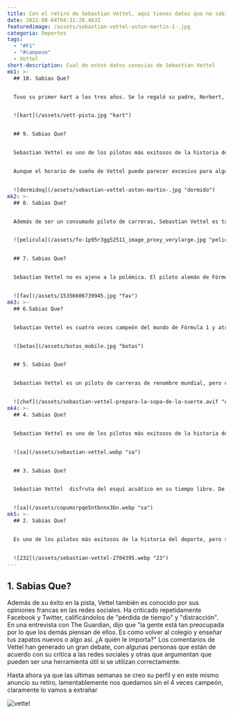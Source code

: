 ```yaml
---
title: Con el retiro de Sebastian Vettel, aquí tienes datos que no sabias de el.
date: 2022-08-04T04:31:20.463Z
featuredimage: /assets/sebastian-vettel-aston-martin-1-.jpg
categoria: Deportes
tags:
  - "#F1"
  - "#campeon"
  - Vettel
short-description: Cual de estos datos conocias de Sebastian Vettel
mk1: >-
  ## 10. Sabias Que?


  Tuvo su primer kart a los tres años. Se lo regaló su padre, Norbert, corredor profesional de karts. A los 10 años, fue fichado por Red Bull Junior. A los 21 años consiguió su primera victoria en Monza. Sebastian Vettel es ahora uno de los pilotos de Fórmula 1 más exitosos de la historia. Pero su camino hacia el éxito no fue fácil. Vettel pasó su infancia recorriendo el país con su familia, siguiendo la carrera de su padre. A menudo dormía en autocaravanas y se pasaba los fines de semana montando karts. Pero todo eso dio sus frutos cuando debutó en la Fórmula 1 en 2007. Desde entonces, Vetter ha ganado cuatro campeonatos del mundo y se ha consolidado como uno de los mejores pilotos de la historia de este deporte.


  ![kart](/assets/vett-pista.jpg "kart")


  ## 9. Sabias Que?


  Sebastian Vettel es uno de los pilotos más exitosos de la historia de la Fórmula 1. Para mantener su ventaja, dice que necesita un mínimo de ocho horas de descanso en su vida diaria. Cuando tiene un Gran Premio, aumenta su sueño a entre nueve y diez horas. Esta hora extra de sueño le ayuda a estar en su mejor momento cuando más importa.


  Aunque el horario de sueño de Vettel puede parecer excesivo para algunos, está claro que le funciona. Es cuatro veces campeón del mundo, y no muestra signos de desaceleración. Para Vettel, descansar lo suficiente es simplemente una parte de lo que se necesita para ser el mejor.


  ![dormidoq](/assets/sebastian-vettel-aston-martin-.jpg "dormido")
mk2: >-
  ## 8. Sabias Que?


  Además de ser un consumado piloto de carreras, Sebastian Vettel es también un talentoso cantante. Participó en el vídeo musical de Watch Me Work, de Melanie Fiona, y también se le vio cantando el cumpleaños feliz a su ingeniero Riccardo Adami en Abu Dhabi en 2015. Las habilidades musicales de Vettel añaden otra dimensión a su ya impresionante lista de logros. Su participación en el vídeo musical de Watch Me Work demuestra que no tiene miedo de salir de su zona de confort y probar cosas nuevas. Su disposición a cantarHappy Birthday a su ingeniero en Abu Dhabi demuestra su sentido del humor y su capacidad para divertirse incluso en medio de una carrera competitiva. El talento y la versatilidad de Vettel hacen de él una persona realmente completa.


  ![pelicula](/assets/fo-1p95r3gg52511_image_proxy_verylarge.jpg "pelicula")


  ## 7. Sabias Que?


  Sebastian Vettel no es ajeno a la polémica. El piloto alemán de Fórmula 1 se ha visto envuelto en varios incidentes en pista, sobre todo su ya famosa colisión con Lewis Hamilton en el Gran Premio de Azerbaiyán de 2018. Sin embargo, lejos de los circuitos, Vettel es un fanático confeso de 'La vida de Brian', una polémica comedia estrenada en 1979 y dirigida por Terry Jones. Protagonizada por los legendarios comediantes británicos Monty Python, "La vida de Brian" fue inicialmente prohibida en varios países por su contenido blasfemo. Sin embargo, desde entonces ha sido ampliamente alabada por su aguda sátira y su inteligente escritura. Para Vettel, "La vida de Brian" es sencillamente una de las películas más divertidas de la historia. "Sé que no es del gusto de todos", dijo en una entrevista con The Guardian, "pero creo que es divertidísima" Está claro que Sebastian Vettel es un hombre que no tiene miedo a la polémica, tanto dentro como fuera de la pista.


  ![fav](/assets/15356606739945.jpg "fav")
mk3: >-
  ## 6.Sabias Que?


  Sebastian Vettel es cuatro veces campeón del mundo de Fórmula 1 y atribuye su éxito, al menos en parte, a una moneda de la suerte que lleva como amuleto. La moneda se la dio su padre después de que Sebastian tuviera un accidente en un kart. Desde entonces, siempre la lleva consigo en las carreras. Aunque la moneda no sea la responsable directa de las victorias de Sebastian, está claro que se ha convertido en un talismán para él, al que atribuye el mérito de darle un impulso extra de suerte y confianza. Se crea o no en el poder de los amuletos de la suerte, no hay duda de que Sebastian Vettel es un piloto de enorme talento. Y la próxima vez que cruce la línea de meta en primer lugar, puede estar seguro de que su moneda de la suerte le acompañará.


  ![botas](/assets/botas_mobile.jpg "botas")


  ## 5. Sabias Que?


  Sebastian Vettel es un piloto de carreras de renombre mundial, pero cuando está en casa, le gusta pasar tiempo en la cocina. La cocina es una afición que aprendió de su padre, que era cocinero profesional. Vettel disfruta con el reto de crear nuevos platos, y suele experimentar con diferentes ingredientes y sabores. Su plato favorito es la comida italiana, ya que le recuerda su infancia en Alemania. Sin embargo, también sabe preparar otras cocinas, como la china, la tailandesa y la india. Además de ser un cocinero con talento, Vettel también tiene experiencia como panadero. Suele hacer pasteles y galletas para sus amigos y familiares, y su plato estrella es una tarta de lava de chocolate que rezuma chocolate fundido. Siempre que tiene la oportunidad de cocinar, Vettel la aprovecha, ya que es uno de sus pasatiempos favoritos.


  ![chef](/assets/sebastian-vettel-prepara-la-sopa-de-la-suerte.avif "chef")
mk4: >-
  ## 4. Sabias Que?


  Sebastian Vettel es uno de los pilotos más exitosos de la historia de la Fórmula 1, pero no se sacó el carné de conducir hasta los 23 años. Para entonces, ya llevaba cuatro temporadas compitiendo en la Fórmula 1 y era el actual Campeón del Mundo. Vettel ha dicho que nunca sintió la necesidad de obtener su licencia hasta que empezó a competir profesionalmente. También ha señalado que, como pasa tanto tiempo volando entre carreras, no necesita realmente una licencia de todos modos. Aunque tardó en conseguirlo, no hay duda de que Sebastian Vettel es un maestro de la pista.


  ![sa](/assets/sebastian-vettel.webp "sa")


  ## 3. Sabias Que?


  Sebastian Vettel  disfruta del esquí acuático en su tiempo libre. De hecho, se le ha visto en numerosas ocasiones practicando este deporte acuático. Aunque algunos podrían suponer que alguien con el nivel de experiencia de Vettel tendría un talento natural para el esquí, lo cierto es que tuvo que aprender a hacerlo. Sin embargo, una vez que le cogió el tranquillo, se hizo rápidamente adicto a la emoción de la velocidad y a la sensación de estar en aguas abiertas. Para Vettel, el esquí acuático es la forma perfecta de relajarse y desconectar después de un largo día de carreras. Le permite despejar la mente y disfrutar del simple placer de estar en la naturaleza.


  ![sa](/assets/copumsrpqe5ntbnnx3bn.webp "sa")
mk5: >-
  ## 2. Sabias Que?


  Es uno de los pilotos más exitosos de la historia del deporte, pero sigue teniendo los pies en la tierra. Siempre que visita Tokio, toma el metro en lugar de llamar a un taxi o utilizar un servicio de limusina. Dice que es la mejor manera de ver la ciudad y conocer a la gente. El metro es una forma eficaz de moverse por Tokio, y además es relativamente barato. Vettel dice que le gusta observar a la gente en el metro y ver diferentes partes de la ciudad que normalmente no vería desde un coche. También le gusta la amabilidad y la ayuda de todo el mundo. La gente suele reconocerle en el metro, pero no le molestan y puede viajar tranquilo. Tomar el metro es una de las cosas favoritas de Vettel cuando visita Tokio, y es algo que le hace sentir como una persona normal y corriente en lugar de un atleta mundialmente famoso.


  ![232](/assets/sebastian-vettel-2704395.webp "23")
---
```

## 1. Sabias Que?

Además de su éxito en la pista, Vettel también es conocido por sus opiniones francas en las redes sociales. Ha criticado repetidamente Facebook y Twitter, calificándolos de "pérdida de tiempo" y "distracción". En una entrevista con The Guardian, dijo que "la gente está tan preocupada por lo que los demás piensan de ellos. Es como volver al colegio y enseñar tus zapatos nuevos o algo así. ¿A quién le importa?" Los comentarios de Vettel han generado un gran debate, con algunas personas que están de acuerdo con su crítica a las redes sociales y otras que argumentan que pueden ser una herramienta útil si se utilizan correctamente. 

Hasta ahora ya que las ultimas semanas se creo su perfil y en este mismo anuncio su retiro, lamentablemente nos quedamos sin el 4 veces campeón, claramente lo vamos a extrañar 

![vettel](/assets/descarga-1-.jfif "vettel")